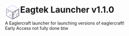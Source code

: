 # <img src=".github/assets/Glasses.png" alt="Logo"  align="left" width="50px"> Eagtek Launcher v1.1.0
A Eaglercraft launcher for launching versions of eaglercraft! <br>
Early Access not fully done btw
